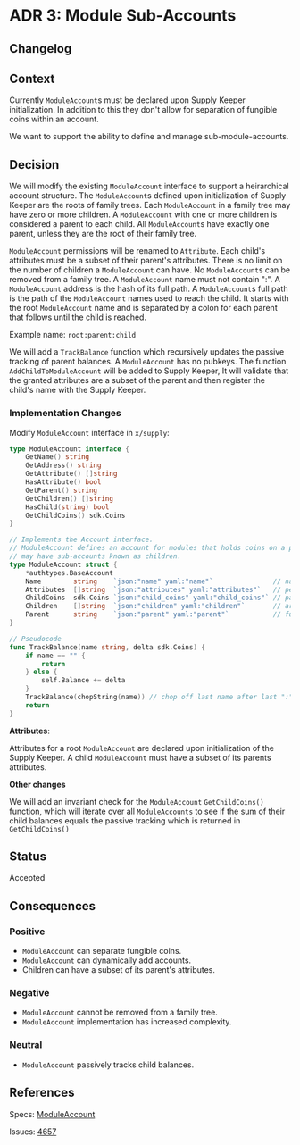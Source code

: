 # ADR 3: Module Sub-Accounts

## Changelog

## Context

Currently `ModuleAccount`s must be declared upon Supply Keeper initialization. In addition to this they don't allow for separation of fungible coins within an account.

We want to support the ability to define and manage sub-module-accounts.

## Decision

We will modify the existing `ModuleAccount` interface to support a heirarchical account structure.
The `ModuleAccount`s defined upon initialization of Supply Keeper are the roots of family trees.
Each `ModuleAccount` in a family tree may have zero or more children.
A `ModuleAccount` with one or more children is considered a parent to each child.
All `ModuleAccount`s have exactly one parent, unless they are the root of their family tree.

`ModuleAccount` permissions will be renamed to `Attribute`.
Each child's attributes must be a subset of their parent's attributes.
There is no limit on the number of children a `ModuleAccount` can have.
No `ModuleAccount`s can be removed from a family tree.
A `ModuleAccount` name must not contain ":".
A `ModuleAccount` address is the hash of its full path.
A `ModuleAccount`s full path is the path of the `ModuleAccount` names used to reach the child.
It starts with the root `ModuleAccount` name and is separated by a colon for each parent that follows until the child is reached.

Example name: `root:parent:child`

We will add a `TrackBalance` function which recursively updates the passive tracking of parent balances.
A `ModuleAccount` has no pubkeys.
The function `AddChildToModuleAccount` will be added to Supply Keeper, 
It will validate that the granted attributes are a subset of the parent and then register the child's name with the Supply Keeper.

### Implementation Changes

Modify `ModuleAccount` interface in `x/supply`:

```go
type ModuleAccount interface {
    GetName() string
    GetAddress() string
    GetAttribute() []string 
    HasAttribute() bool
    GetParent() string
    GetChildren() []string
    HasChild(string) bool 
    GetChildCoins() sdk.Coins
}
```

```go
// Implements the Account interface.
// ModuleAccount defines an account for modules that holds coins on a pool. A ModuleAccount
// may have sub-accounts known as children.
type ModuleAccount struct {
    *authtypes.BaseAccount
    Name        string    `json:"name" yaml:"name"`               // name of the module without the full path
    Attributes  []string  `json:"attributes" yaml:"attributes"`   // permissions of module account
    ChildCoins  sdk.Coins `json:"child_coins" yaml:"child_coins"` // passive tracking of sum of child balances
    Children    []string  `json:"children" yaml:"children"`       // array of children names
    Parent      string    `json:"parent" yaml:"parent"`           // full path of the parent name
}
```

```go
// Pseudocode
func TrackBalance(name string, delta sdk.Coins) {
    if name == "" {
        return
    } else {
        self.Balance += delta
    }
    TrackBalance(chopString(name)) // chop off last name after last ":"
    return
}
```

**Attributes**:

Attributes for a root `ModuleAccount` are declared upon initialization of the Supply Keeper.
A child `ModuleAccount` must have a subset of its parents attributes.

**Other changes**

We will add an invariant check for the `ModuleAccount` `GetChildCoins()` function, which will iterate over all `ModuleAccounts` to see if the sum of their child balances equals the passive tracking which is returned in `GetChildCoins()`

## Status

Accepted

## Consequences

### Positive

* `ModuleAccount` can separate fungible coins.
* `ModuleAccount` can dynamically add accounts.
* Children can have a subset of its parent's attributes.

### Negative

* `ModuleAccount` cannot be removed from a family tree.
* `ModuleAccount` implementation has increased complexity.

### Neutral

* `ModuleAccount` passively tracks child balances.

## References

Specs: [ModuleAccount](https://github.com/cosmos/cosmos-sdk/blob/master/docs/spec/supply/01_concepts.md#module-accounts)

Issues: [4657](https://github.com/cosmos/cosmos-sdk/issues/4657)
